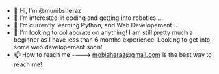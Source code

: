 - 👋 Hi, I’m @munibsheraz
- 👀 I’m interested in coding and getting into robotics ...
- 🌱 I’m currently learning Python, and Web Developement ...
- 💞️ I’m looking to collaborate on anything! I am still pretty much a beginner as I have less than 6 months experience! Looking to get into some web developement soon!
- 📫 How to reach me ----> mobisheraz@gmail.com is the best way to reach me!

<!---
munibsheraz/munibsheraz is a ✨ special ✨ repository because its `README.md` (this file) appears on your GitHub profile.
You can click the Preview link to take a look at your changes.
--->
